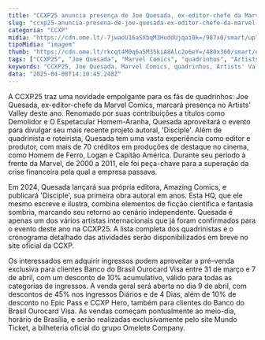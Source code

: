 ```yaml
---
title: "CCXP25 anuncia presença de Joe Quesada, ex-editor-chefe da Marvel Comics"
slug: "ccxp25-anuncia-presena-de-joe-quesada-ex-editor-chefe-da-marvel-comics"
categoria: "CCXP"
midia: "https://cdn.ome.lt/-7jwaoU16aSXbqM3HuddUjqai0k=/987x0/smart/uploads/conteudo/fotos/OMELETE_CAPA_-_2025-04-08T104315.253.png"
tipoMidia: "imagem"
thumb: "https://cdn.ome.lt/rkcqt4M0q6a5M35kiA8Alc2o6eY=/480x360/smart/extras/conteudos/omelete_THUMB_-_2025-04-08T103917.759.png"
tags: ["CCXP25", "Joe Quesada", "Marvel Comics", "quadrinhos", "Artists' Valley", "Amazing Comics", "Disciple", "pré-venda ingressos"]
keywords: "CCXP25, Joe Quesada, Marvel Comics, quadrinhos, Artists' Valley, Amazing Comics, Disciple, pré-venda ingressos"
data: "2025-04-08T14:10:45.248Z"
---
```


A CCXP25 traz uma novidade empolgante para os fãs de quadrinhos: Joe Quesada, ex-editor-chefe da Marvel Comics, marcará presença no Artists' Valley deste ano. Renomado por suas contribuições a títulos como Demolidor e O Espetacular Homem-Aranha, Quesada aproveitará o evento para divulgar seu mais recente projeto autoral, 'Disciple'. Além de quadrinista e roteirista, Quesada tem uma vasta experiência como editor e produtor, com mais de 70 créditos em produções de destaque no cinema, como Homem de Ferro, Logan e Capitão América. Durante seu período à frente da Marvel, de 2000 a 2011, ele foi peça-chave para a superação da crise financeira pela qual a empresa passava.

Em 2024, Quesada lançará sua própria editora, Amazing Comics, e publicará 'Disciple', sua primeira obra autoral em anos. Esta HQ, que ele mesmo escreve e ilustra, combina elementos de ficção científica e fantasia sombria, marcando seu retorno ao cenário independente. Quesada é apenas um dos vários artistas internacionais que já foram confirmados para o evento deste ano na CCXP25. A lista completa dos quadrinistas e o cronograma detalhado das atividades serão disponibilizados em breve no site oficial da CCXP.

Os interessados em adquirir ingressos podem aproveitar a pré-venda exclusiva para clientes Banco do Brasil Ourocard Visa entre 31 de março e 7 de abril, com um desconto de 10% acumulativo, válido para todas as categorias de ingressos. A venda geral será aberta no dia 9 de abril, com descontos de 45% nos ingressos Diários e de 4 Dias, além de 10% de desconto no Epic Pass e CCXP Hero, também para clientes do Banco do Brasil Ourocard Visa. As vendas começam pontualmente ao meio-dia, horário de Brasília, e serão realizadas exclusivamente pelo site Mundo Ticket, a bilheteria oficial do grupo Omelete Company.